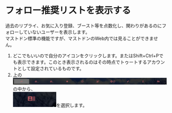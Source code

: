 # フォロー推奨リストを表示する

過去のリプライ、お気に入り登録、ブースト等を点数化し、関わりがあるのにフォローしていないユーザーを表示します。  
マストドン標準の機能ですが、マストドンのWeb内では見ることができません。

1. どこでもいいので自分のアイコンをクリックします。またはShift+Ctrl+Pでも表示できます。このとき表示されるのはその時点でトゥートするアカウントとして設定されているものです。
1.  上の![user2](/media/user2.png)の中から、  
![user13](/media/user13.png)を選択します。  
